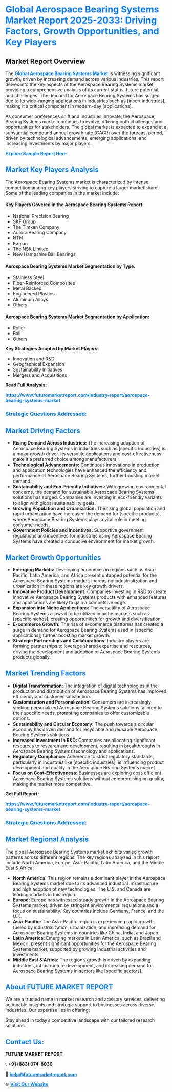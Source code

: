 <h1 style="color: #007BFF;">Global Aerospace Bearing Systems Market Report 2025-2033: Driving Factors, Growth Opportunities, and Key Players</h1>

<section id="overview">
<h2>Market Report Overview</h2>
<p>The <a href="https://www.futuremarketreport.com/industry-report/aerospace-bearing-systems-market" style="color: #007BFF; text-decoration: none;"><strong>Global Aerospace Bearing Systems Market</strong></a> is witnessing significant growth, driven by increasing demand across various industries. This report delves into the key aspects of the Aerospace Bearing Systems market, providing a comprehensive analysis of its current status, future potential, and challenges. The demand for Aerospace Bearing Systems has surged due to its wide-ranging applications in industries such as [insert industries], making it a critical component in modern-day [applications].</p>
<p>As consumer preferences shift and industries innovate, the Aerospace Bearing Systems market continues to evolve, offering both challenges and opportunities for stakeholders. The global market is expected to expand at a substantial compound annual growth rate (CAGR) over the forecast period, driven by technological advancements, emerging applications, and increasing investments by major players.</p>
</section>

<section id="overview">
<p><a href="https://www.futuremarketreport.com/request-sample/reportId=61336" style="color: #007BFF; text-decoration: none;"><strong>Explore Sample Report Here</strong></a></p>
</section>

<section id="key-players">
<h2 style="color: #007BFF;">Market Key Players Analysis</h2>
<p>The Aerospace Bearing Systems market is characterized by intense competition among key players striving to capture a larger market share. Some of the leading companies in the market include:</p>
<h4>Key Players Covered in the Aerospace Bearing Systems Report:</h4>
<ul><li>National Precision Bearing</li><li>SKF Group</li><li>The Timken Company</li><li>Aurora Bearing Company</li><li>NTN</li><li>Kaman</li><li>The NSK Limited</li><li>New Hampshire Ball Bearings</li></ul>
<h4>Aerospace Bearing Systems Market Segmentation by Type:</h4>
<ul><li>Stainless Steel</li><li>Fiber-Reinforced Composites</li><li>Metal Backed</li><li>Engineered Plastics</li><li>Aluminum Alloys</li><li>Others</li></ul>

<h4>Aerospace Bearing Systems Market Segmentation by Application:</h4>
<ul><li>Roller</li><li>Ball</li><li>Others</li></ul>
<p><strong>Key Strategies Adopted by Market Players:</strong></p>
<ul>
<li>Innovation and R&D</li>
<li>Geographical Expansion</li>
<li>Sustainability Initiatives</li>
<li>Mergers and Acquisitions</li>
</ul>
</section>

<section>
<p><strong>Read Full Analysis: </strong></p><a href="https://www.futuremarketreport.com/industry-report/aerospace-bearing-systems-market" style="color: #007BFF; text-decoration: none;"><strong>https://www.futuremarketreport.com/industry-report/aerospace-bearing-systems-market</strong></a>
<h3 style="color: #007BFF;">Strategic Questions Addressed:</h3>
</section>

<section id="driving-factors">
<h2 style="color: #007BFF;">Market Driving Factors</h2>
<ul>
<li><strong>Rising Demand Across Industries:</strong> The increasing adoption of Aerospace Bearing Systems in industries such as [specific industries] is a major growth driver. Its versatile applications and cost-effectiveness make it a preferred choice among manufacturers.</li>
<li><strong>Technological Advancements:</strong> Continuous innovations in production and application technologies have enhanced the efficiency and performance of Aerospace Bearing Systems, further boosting market demand.</li>
<li><strong>Sustainability and Eco-Friendly Initiatives:</strong> With growing environmental concerns, the demand for sustainable Aerospace Bearing Systems solutions has surged. Companies are investing in eco-friendly variants to align with global sustainability goals.</li>
<li><strong>Growing Population and Urbanization:</strong> The rising global population and rapid urbanization have increased the demand for [specific products], where Aerospace Bearing Systems plays a vital role in meeting consumer needs.</li>
<li><strong>Government Policies and Incentives:</strong> Supportive government regulations and incentives for industries using Aerospace Bearing Systems have created a conducive environment for market growth.</li>
</ul>
</section>

<section id="growth-opportunities">
<h2 style="color: #007BFF;">Market Growth Opportunities</h2>
<ul>
<li><strong>Emerging Markets:</strong> Developing economies in regions such as Asia-Pacific, Latin America, and Africa present untapped potential for the Aerospace Bearing Systems market. Increasing industrialization and urbanization in these regions are key growth drivers.</li>
<li><strong>Innovative Product Development:</strong> Companies investing in R&D to create innovative Aerospace Bearing Systems products with enhanced features and applications are likely to gain a competitive edge.</li>
<li><strong>Expansion into Niche Applications:</strong> The versatility of Aerospace Bearing Systems allows it to be utilized in niche markets such as [specific niches], creating opportunities for growth and diversification.</li>
<li><strong>E-commerce Growth:</strong> The rise of e-commerce platforms has created a surge in demand for Aerospace Bearing Systems used in [specific applications], further boosting market growth.</li>
<li><strong>Strategic Partnerships and Collaborations:</strong> Industry players are forming partnerships to leverage shared expertise and resources, driving the development and adoption of Aerospace Bearing Systems products globally.</li>
</ul>
</section>

<section id="trending-factors">
<h2 style="color: #007BFF;">Market Trending Factors</h2>
<ul>
<li><strong>Digital Transformation:</strong> The integration of digital technologies in the production and distribution of Aerospace Bearing Systems has improved efficiency and customer satisfaction.</li>
<li><strong>Customization and Personalization:</strong> Consumers are increasingly seeking personalized Aerospace Bearing Systems solutions tailored to their specific needs, prompting companies to offer customizable options.</li>
<li><strong>Sustainability and Circular Economy:</strong> The push towards a circular economy has driven demand for recyclable and reusable Aerospace Bearing Systems solutions.</li>
<li><strong>Increased Investment in R&D:</strong> Companies are allocating significant resources to research and development, resulting in breakthroughs in Aerospace Bearing Systems technology and applications.</li>
<li><strong>Regulatory Compliance:</strong> Adherence to strict regulatory standards, particularly in industries like [specific industries], is influencing product development and quality in the Aerospace Bearing Systems market.</li>
<li><strong>Focus on Cost-Effectiveness:</strong> Businesses are exploring cost-efficient Aerospace Bearing Systems solutions without compromising on quality, making the market more competitive.</li>
</ul>
</section>

<section>
<p><strong>Get Full Report: </strong></p><a href="https://www.futuremarketreport.com/industry-report/aerospace-bearing-systems-market" style="color: #007BFF; text-decoration: none;"><strong>https://www.futuremarketreport.com/industry-report/aerospace-bearing-systems-market</strong></a>
<h3 style="color: #007BFF;">Strategic Questions Addressed:</h3>
</section>


<section id="regional-analysis">
<h2 style="color: #007BFF;">Market Regional Analysis</h2>
<p>The global Aerospace Bearing Systems market exhibits varied growth patterns across different regions. The key regions analyzed in this report include North America, Europe, Asia-Pacific, Latin America, and the Middle East & Africa:</p>
<ul>
<li><strong>North America:</strong> This region remains a dominant player in the Aerospace Bearing Systems market due to its advanced industrial infrastructure and high adoption of new technologies. The U.S. and Canada are leading markets in this region.</li>
<li><strong>Europe:</strong> Europe has witnessed steady growth in the Aerospace Bearing Systems market, driven by stringent environmental regulations and a focus on sustainability. Key countries include Germany, France, and the U.K.</li>
<li><strong>Asia-Pacific:</strong> The Asia-Pacific region is experiencing rapid growth, fueled by industrialization, urbanization, and increasing demand for Aerospace Bearing Systems in countries like China, India, and Japan.</li>
<li><strong>Latin America:</strong> Emerging markets in Latin America, such as Brazil and Mexico, present significant opportunities for the Aerospace Bearing Systems market, supported by growing industrial activities and investments.</li>
<li><strong>Middle East & Africa:</strong> The region’s growth is driven by expanding industries, infrastructure development, and increasing demand for Aerospace Bearing Systems in sectors like [specific sectors].</li>
</ul>
</section>

<footer>
<h2 style="color: #007BFF;">About FUTURE MARKET REPORT</h2>
<p>We are a trusted name in market research and advisory services, delivering actionable insights and strategic support to businesses across diverse industries. Our expertise lies in offering:</p>

<p>Stay ahead in today’s competitive landscape with our tailored research solutions.</p>

<h2 style="color: #007BFF;">Contact Us:</h2>
<p><strong>FUTURE MARKET REPORT</strong></p>
<p>📞 <strong>+91 (883) 074-8030</strong></p>
<p>📧 <strong><a href="mailto:help@futuremarketreport.com" style="color: #007BFF;">help@futuremarketreport.com</a></strong></p>
<p>🌐 <strong><a href="https://www.futuremarketreport.com/" style="color: #007BFF;">Visit Our Website</a></strong></p>
</footer>